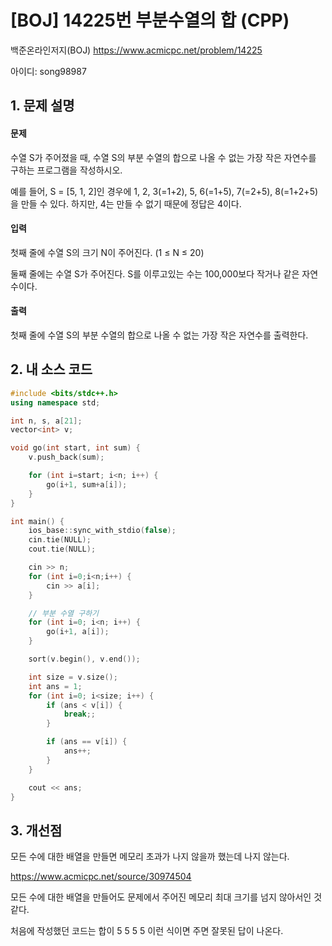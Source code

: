 # [BOJ] 14225번 부분수열의 합 (CPP)


백준온라인저지(BOJ) https://www.acmicpc.net/problem/14225


아이디: song98987


## 1. 문제 설명

#### 문제
수열 S가 주어졌을 때, 수열 S의 부분 수열의 합으로 나올 수 없는 가장 작은 자연수를 구하는 프로그램을 작성하시오.

예를 들어, S = [5, 1, 2]인 경우에 1, 2, 3(=1+2), 5, 6(=1+5), 7(=2+5), 8(=1+2+5)을 만들 수 있다. 하지만, 4는 만들 수 없기 때문에 정답은 4이다.

#### 입력
첫째 줄에 수열 S의 크기 N이 주어진다. (1 ≤ N ≤ 20)

둘째 줄에는 수열 S가 주어진다. S를 이루고있는 수는 100,000보다 작거나 같은 자연수이다.

#### 출력
첫째 줄에 수열 S의 부분 수열의 합으로 나올 수 없는 가장 작은 자연수를 출력한다.

## 2. 내 소스 코드

```c++
#include <bits/stdc++.h>
using namespace std;

int n, s, a[21];
vector<int> v;

void go(int start, int sum) {
    v.push_back(sum);

    for (int i=start; i<n; i++) {
        go(i+1, sum+a[i]);
    }
}

int main() {
    ios_base::sync_with_stdio(false);
    cin.tie(NULL);
    cout.tie(NULL);

    cin >> n;
    for (int i=0;i<n;i++) {
        cin >> a[i];
    }

    // 부분 수열 구하기
    for (int i=0; i<n; i++) {
        go(i+1, a[i]);
    }

    sort(v.begin(), v.end());

    int size = v.size();
    int ans = 1;
    for (int i=0; i<size; i++) {
        if (ans < v[i]) {
            break;;
        }

        if (ans == v[i]) {
            ans++;
        }
    }

    cout << ans;
}
```

## 3. 개선점

모든 수에 대한 배열을 만들면 메모리 초과가 나지 않을까 했는데 나지 않는다. 

https://www.acmicpc.net/source/30974504

모든 수에 대한 배열을 만들어도 문제에서 주어진 메모리 최대 크기를 넘지 않아서인 것 같다.

처음에 작성했던 코드는 합이 5 5 5 5 이런 식이면 주면 잘못된 답이 나온다.